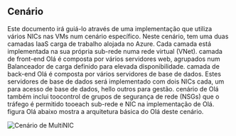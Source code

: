 ## <a name="scenario"></a>Cenário
Este documento irá guiá-lo através de uma implementação que utiliza vários NICs nas VMs num cenário específico. Neste cenário, tem uma duas camadas IaaS carga de trabalho alojada no Azure. Cada camada está implementada na sua própria sub-rede numa rede virtual (VNet). camada de front-end Olá é composta por vários servidores web, agrupados num Balanceador de carga definido para elevada disponibilidade. camada de back-end Olá é composta por vários servidores de base de dados. Estes servidores de base de dados será implementado com dois NICs cada, um para acesso de base de dados, hello outros para gestão. cenário de Olá também inclui toocontrol de grupos de segurança de rede (NSGs) que o tráfego é permitido tooeach sub-rede e NIC na implementação de Olá. figura Olá abaixo mostra a arquitetura básica do Olá deste cenário.  

![Cenário de MultiNIC](./media/virtual-network-deploy-multinic-scenario-include/Figure1.png)

